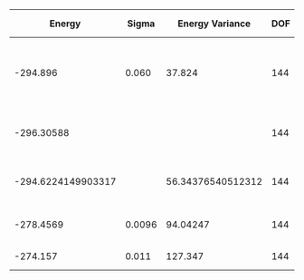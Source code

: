 | Energy             | Sigma  | Energy Variance   | DOF | Method                       | Data Repository                                              |
|--------------------|--------|-------------------|-----|------------------------------|--------------------------------------------------------------|
| -294.896           | 0.060  | 37.824            | 144 | 2D Gated RNN                 | [Link to paper at ML for Physical Sciences 2021](https://ml4physicalsciences.github.io/2021/files/NeurIPS_ML4PS_2021_92.pdf) |
| -296.30588         |        |                   | 144 | DMRG (Bond dimension = 3000) | ITensor                                                      |
| -294.6224149903317 |        | 56.34376540512312 | 144 | DMRG (bond dimension = 1024) |                                                              |
| -278.4569          | 0.0096 | 94.04247          | 144 | RBM (alpha = 1)              |                                                              |
| -274.157           | 0.011  | 127.347           | 144 | Jastrow baseline             |                                                              |
